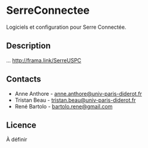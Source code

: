 SerreConnectee
===============

Logiciels et configuration pour Serre Connectée.

Description
-----------
...
http://frama.link/SerreUSPC

Contacts
--------
 - Anne Anthore - anne.anthore@univ-paris-diderot.fr
 - Tristan Beau - tristan.beau@univ-paris-diderot.fr
 - René Bartolo - bartolo.rene@gmail.com

Licence
-------
À définir
